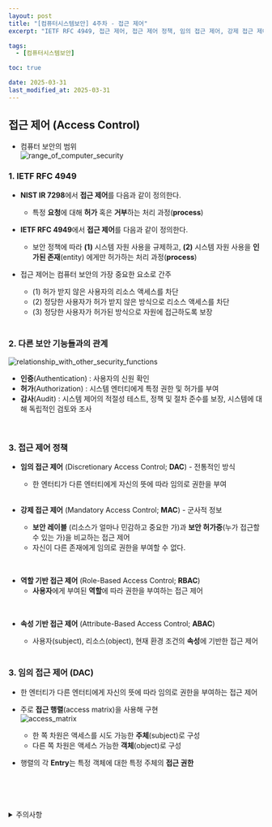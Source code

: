 ```yaml
---
layout: post
title: "[컴퓨터시스템보안] 4주차 - 접근 제어"
excerpt: "IETF RFC 4949, 접근 제어, 접근 제어 정책, 임의 접근 제어, 강제 접근 제어, 역할 기반 접근 제어, 속성 기반 접근 제어"

tags:
  - [컴퓨터시스템보안]

toc: true

date: 2025-03-31
last_modified_at: 2025-03-31
---
```

## 접근 제어 (Access Control)  
- 컴퓨터 보안의 범위  
![range_of_computer_security][def]  

### 1. IETF RFC 4949
- **NIST IR 7298**에서 **접근 제어**를 다음과 같이 정의한다.
  - 특정 **요청**에 대해 **허가** 혹은 **거부**하는 처리 과정(**process**)  

- **IETF RFC 4949**에서 **접근 제어**를 다음과 같이 정의한다.
  - 보안 정책에 따라 **(1)** 시스템 자원 사용을 규제하고, **(2)** 시스템 자원 사용을 **인가된 존재**(entity) 에게만 허가하는 처리 과정(**process**)  

- 접근 제어는 컴퓨터 보안의 가장 중요한 요소로 간주
  - (1) 허가 받지 않은 사용자의 리소스 액세스를 차단
  - (2) 정당한 사용자가 허가 받지 않은 방식으로 리소스 액세스를 차단
  - (3) 정당한 사용자가 허가된 방식으로 자원에 접근하도록 보장  

  <br>

### 2. 다른 보안 기능들과의 관계  
![relationship_with_other_security_functions](TODO)  

- **인증**(Authentication) : 사용자의 신원 확인
- **허가**(Authorization) : 시스템 엔터티에게 특정 권한 및 허가를 부여
- **감사**(Audit) : 시스템 제어의 적절성 테스트, 정책 및 절차 준수를 보장, 시스템에 대해 독립적인 검토와 조사  

<br>

### 3. 접근 제어 정책
- **임의 접근 제어** (Discretionary Access Control; **DAC**) - 전통적인 방식
  - 한 엔터티가 다른 엔터티에게 자신의 뜻에 따라 임의로 권한을 부여  

  <br>

- **강제 접근 제어** (Mandatory Access Control; **MAC**) - 군사적 정보
  - **보안 레이블** (리소스가 얼마나 민감하고 중요한 가)과 **보안 허가증**(누가 접근할 수 있는 가)을 비교하는 접근 제어  
  - 자신이 다른 존재에게 임의로 권한을 부여할 수 없다.  

<br>

- **역할 기반 접근 제어** (Role-Based Access Control; **RBAC**)
  - **사용자**에게 부여된 **역할**에 따라 권한을 부여하는 접근 제어  

<br>

- **속성 기반 접근 제어** (Attribute-Based Access Control; **ABAC**)
  - 사용자(subject), 리소스(object), 현재 환경 조건의 **속성**에 기반한 접근 제어  

  <br>

### 3. 임의 접근 제어 (DAC)  
- 한 엔터티가 다른 엔터티에게 자신의 뜻에 따라 임의로 권한을 부여하는 접근 제어  

- 주로 **접근 행렬**(access matrix)을 사용해 구현  
![access_matrix](TODO)  
  - 한 쪽 차원은 액세스를 시도 가능한 **주체**(subject)로 구성
  - 다른 쪽 차원은 액세스 가능한 **객체**(object)로 구성  

- 행렬의 각 **Entry**는 특정 객체에 대한 특정 주체의 **접근 권한**  

<br>
<br>
<br>
<br>
<details>
<summary>주의사항</summary>
<div markdown="1">

이 포스팅은 강원대학교 이헌길 교수님의 컴퓨터시스템보안 수업을 들으며 내용을 정리 한 것입니다.  
수업 내용에 대한 저작권은 교수님께 있으니,  
다른 곳으로의 무분별한 내용 복사를 자제해 주세요.

</div>
</details>

[def]: https://i.imgur.com/kXNvJ94.png